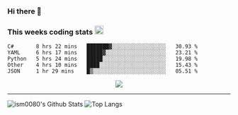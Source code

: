 ### Hi there 👋

<!--START_SECTION:giphy-->
<!--END_SECTION:giphy-->

### This weeks coding stats <img src="https://media1.giphy.com/media/LmNwrBhejkK9EFP504/giphy.gif?cid=ecf05e4723nsktnyyj53u162g7cy5rjqfg6gz06kxdg5y55g&rid=giphy.gif" width="20" height="20" />
<!--START_SECTION:waka-->
```text
C#       8 hrs 22 mins   ███████▓░░░░░░░░░░░░░░░░░   30.93 % 
YAML     6 hrs 17 mins   █████▓░░░░░░░░░░░░░░░░░░░   23.21 % 
Python   5 hrs 24 mins   █████░░░░░░░░░░░░░░░░░░░░   19.98 % 
Other    4 hrs 10 mins   ████░░░░░░░░░░░░░░░░░░░░░   15.43 % 
JSON     1 hr 29 mins    █▒░░░░░░░░░░░░░░░░░░░░░░░   05.51 % 
```
<!--END_SECTION:waka-->

<!--START_SECTION:comicstrip-->
<p align="center">
 <a href="https://xkcd.com/">
 <img src="https://imgs.xkcd.com/comics/siri.png" />
</a>
</p>
<!--END_SECTION:comicstrip-->

---

![ism0080's Github Stats](https://github-readme-stats.vercel.app/api?username=ism0080&show_icons=true%hide_border=true&hide=issues)
![Top Langs](https://github-readme-stats.vercel.app/api/top-langs/?username=ism0080&layout=compact)

<!--
**ism0080/ism0080** is a ✨ _special_ ✨ repository because its `README.md` (this file) appears on your GitHub profile.

Here are some ideas to get you started:

- 🔭 I’m currently working on ...
- 🌱 I’m currently learning ...
- 👯 I’m looking to collaborate on ...
- 🤔 I’m looking for help with ...
- 💬 Ask me about ...
- 📫 How to reach me: ...
- 😄 Pronouns: ...
- ⚡ Fun fact: ...
-->
